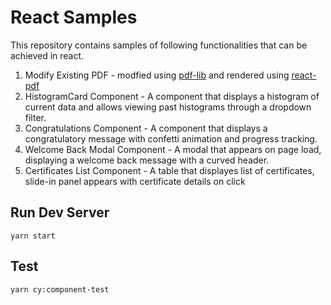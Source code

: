 # React Samples

This repository contains samples of following functionalities that can be achieved in react.

1. Modify Existing PDF - modfied using [pdf-lib](https://pdf-lib.js.org/) and rendered using [react-pdf](https://github.com/wojtekmaj/react-pdf)
2. HistogramCard Component - A component that displays a histogram of current data and allows viewing past histograms through a dropdown filter.
3. Congratulations Component - A component that displays a congratulatory message with confetti animation and progress tracking.
4. Welcome Back Modal Component - A modal that appears on page load, displaying a welcome back message with a curved header.
5. Certificates List Component - A table that displayes list of certificates, slide-in panel appears with certificate details on click


## Run Dev Server
```
yarn start
```

## Test

```
yarn cy:component-test
```